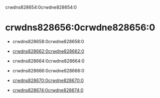 crwdns828654:0crwdne828654:0
# crwdns828656:0crwdne828656:0
* crwdns828658:0crwdne828658:0

* [crwdns828662:0crwdne828662:0](crwdns828660:0crwdne828660:0)

* crwdns828664:0crwdne828664:0

* crwdns828666:0crwdne828666:0

* [crwdns828670:0crwdne828670:0](crwdns828668:0crwdne828668:0)

* [crwdns828674:0crwdne828674:0](crwdns828672:0crwdne828672:0)



